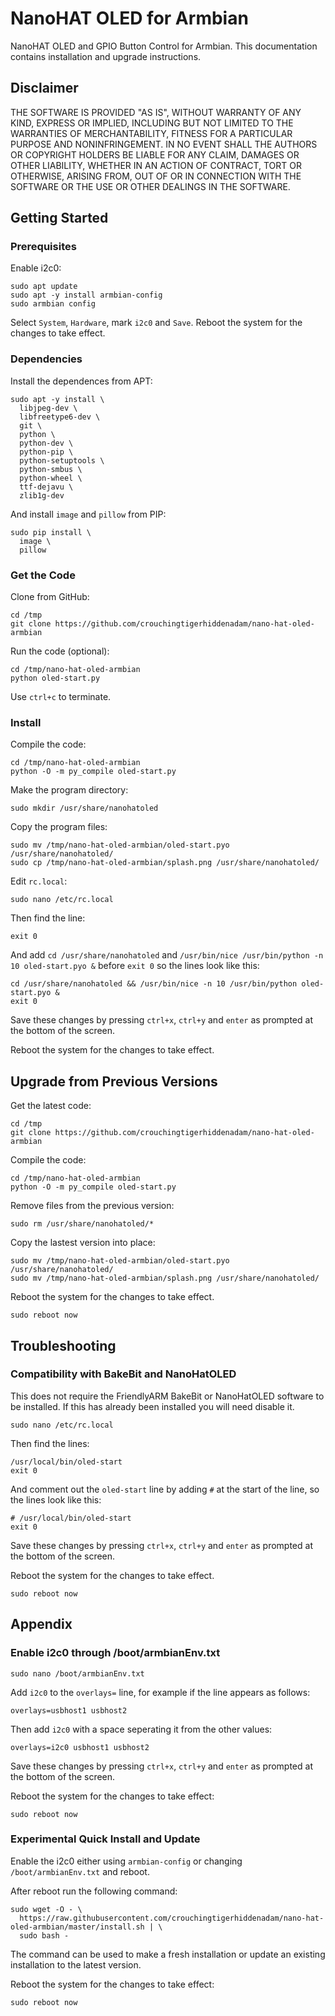 # NanoHAT OLED for Armbian
NanoHAT OLED and GPIO Button Control for Armbian. This documentation contains installation and upgrade instructions.

## Disclaimer

THE SOFTWARE IS PROVIDED "AS IS", WITHOUT WARRANTY OF ANY KIND, EXPRESS OR
IMPLIED, INCLUDING BUT NOT LIMITED TO THE WARRANTIES OF MERCHANTABILITY,
FITNESS FOR A PARTICULAR PURPOSE AND NONINFRINGEMENT. IN NO EVENT SHALL THE
AUTHORS OR COPYRIGHT HOLDERS BE LIABLE FOR ANY CLAIM, DAMAGES OR OTHER
LIABILITY, WHETHER IN AN ACTION OF CONTRACT, TORT OR OTHERWISE, ARISING FROM,
OUT OF OR IN CONNECTION WITH THE SOFTWARE OR THE USE OR OTHER DEALINGS IN
THE SOFTWARE.

## Getting Started

### Prerequisites

Enable i2c0:
```
sudo apt update
sudo apt -y install armbian-config
sudo armbian config
```
Select `System`, `Hardware`, mark `i2c0` and `Save`. Reboot the system for the changes to take effect.

### Dependencies
Install the dependences from APT:
```
sudo apt -y install \
  libjpeg-dev \
  libfreetype6-dev \
  git \
  python \
  python-dev \
  python-pip \
  python-setuptools \
  python-smbus \
  python-wheel \
  ttf-dejavu \
  zlib1g-dev
```
And install `image` and `pillow` from PIP:
```
sudo pip install \
  image \
  pillow
```
### Get the Code
Clone from GitHub:
```
cd /tmp
git clone https://github.com/crouchingtigerhiddenadam/nano-hat-oled-armbian
```

Run the code (optional):
```
cd /tmp/nano-hat-oled-armbian
python oled-start.py
```
Use `ctrl+c` to terminate.

### Install
Compile the code:
```
cd /tmp/nano-hat-oled-armbian
python -O -m py_compile oled-start.py
```
Make the program directory:
```
sudo mkdir /usr/share/nanohatoled
```
Copy the program files:
```
sudo mv /tmp/nano-hat-oled-armbian/oled-start.pyo /usr/share/nanohatoled/
sudo cp /tmp/nano-hat-oled-armbian/splash.png /usr/share/nanohatoled/
```
Edit `rc.local`:
```
sudo nano /etc/rc.local
```
Then find the line:
```
exit 0
```
And add `cd /usr/share/nanohatoled` and `/usr/bin/nice /usr/bin/python -n 10 oled-start.pyo &` before `exit 0` so the lines look like this:
```
cd /usr/share/nanohatoled && /usr/bin/nice -n 10 /usr/bin/python oled-start.pyo &
exit 0
```
Save these changes by pressing `ctrl+x`, `ctrl+y` and `enter` as prompted at the bottom of the screen.   
   
Reboot the system for the changes to take effect.

## Upgrade from Previous Versions
Get the latest code:
```
cd /tmp
git clone https://github.com/crouchingtigerhiddenadam/nano-hat-oled-armbian
```
Compile the code:
```
cd /tmp/nano-hat-oled-armbian
python -O -m py_compile oled-start.py
```
Remove files from the previous version:
```
sudo rm /usr/share/nanohatoled/*
```
Copy the lastest version into place:
```
sudo mv /tmp/nano-hat-oled-armbian/oled-start.pyo /usr/share/nanohatoled/
sudo mv /tmp/nano-hat-oled-armbian/splash.png /usr/share/nanohatoled/
```
Reboot the system for the changes to take effect.
```
sudo reboot now
```

## Troubleshooting

### Compatibility with BakeBit and NanoHatOLED
This does not require the FriendlyARM BakeBit or NanoHatOLED software to be installed. If this has already been installed you will need disable it.
```
sudo nano /etc/rc.local
```
Then find the lines:
```
/usr/local/bin/oled-start
exit 0
```
And comment out the `oled-start` line by adding `#` at the start of the line, so the lines look like this:
```
# /usr/local/bin/oled-start
exit 0
```
Save these changes by pressing `ctrl+x`, `ctrl+y` and `enter` as prompted at the bottom of the screen.   
   
Reboot the system for the changes to take effect.
```
sudo reboot now
```

## Appendix

### Enable i2c0 through /boot/armbianEnv.txt
```
sudo nano /boot/armbianEnv.txt
```
Add `i2c0` to the `overlays=` line, for example if the line appears as follows:
```
overlays=usbhost1 usbhost2
```
Then add `i2c0` with a space seperating it from the other values:
```
overlays=i2c0 usbhost1 usbhost2
```
Save these changes by pressing `ctrl+x`, `ctrl+y` and `enter` as prompted at the bottom of the screen.  
    
Reboot the system for the changes to take effect:
```
sudo reboot now
```

### Experimental Quick Install and Update
   
Enable the i2c0 either using `armbian-config` or changing `/boot/armbianEnv.txt` and reboot.   
   
After reboot run the following command:
```
sudo wget -O - \
  https://raw.githubusercontent.com/crouchingtigerhiddenadam/nano-hat-oled-armbian/master/install.sh | \
  sudo bash -
```
The command can be used to make a fresh installation or update an existing installation to the latest version.
   
Reboot the system for the changes to take effect:
```
sudo reboot now
```


